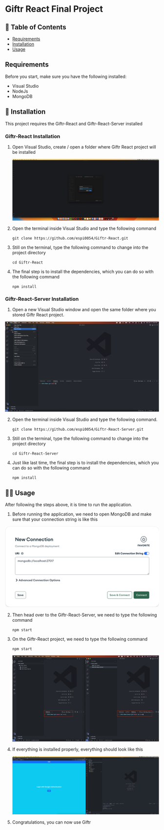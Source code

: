 # Giftr React Final Project

## 📘 Table of Contents

- [Requirements](#requirements)
- [Installation](#installation)
- [Usage](#usage)

## Requirements

Before you start, make sure you have the following installed:

- Visual Studio
- NodeJs
- MongoDB

## 💾 Installation

This project requires the Giftr-React and Giftr-React-Server installed

### Giftr-React Installation

1. Open Visual Studio, create / open a folder where Giftr React project will be installed

   ![](/img/Create_Folder.png)

2. Open the terminal inside Visual Studio and type the following command

   `git clone https://github.com/espi0054/Giftr-React.git`

3. Still on the terminal, type the following command to change into the project directory

   `cd Giftr-React`

4. The final step is to install the dependencies, which you can do so with the following command

   `npm install`

### Giftr-React-Server Installation

1. Open a new Visual Studio window and open the same folder where you stored Giftr React project.

![](/img/VS_New_Window.png)

2. Open the terminal inside Visual Studio and type the following command.

   `git clone https://github.com/espi0054/Giftr-React-Server.git`

3. Still on the terminal, type the following command to change into the project directory

   `cd Giftr-React-Server`

4. Just like last time, the final step is to install the dependencies, which you can do so with the following command

   `npm install`

## 🏃‍♂️ Usage

After following the steps above, it is time to run the application.

1. Before running the application, we need to open MongoDB and make sure that your connection string is like this

![](/img/Mongo.png)

2. Then head over to the Giftr-React-Server, we need to type the following command

   `npm start`

3. On the Giftr-React project, we need to type the following command

   `npm start`

   ![](/img/Npm_Start.png)

4. If everything is installed properly, everything should look like this

   ![](/img/Outcome.png)

5. Congratulations, you can now use Giftr
